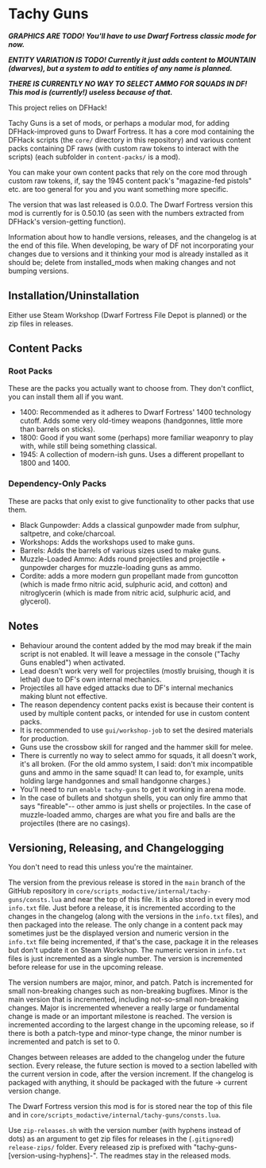 # Tachy Guns

***GRAPHICS ARE TODO! You'll have to use Dwarf Fortress classic mode for now.***

***ENTITY VARIATION IS TODO! Currently it just adds content to MOUNTAIN (dwarves), but a system to add to entities of any name is planned.***

***THERE IS CURRENTLY NO WAY TO SELECT AMMO FOR SQUADS IN DF! This mod is (currently!) useless because of that.***

This project relies on DFHack!

Tachy Guns is a set of mods, or perhaps a modular mod, for adding DFHack-improved guns to Dwarf Fortress.
It has a core mod containing the DFHack scripts (the `core/` directory in this repository) and various content packs containing DF raws (with custom raw tokens to interact with the scripts) (each subfolder in `content-packs/` is a mod).

You can make your own content packs that rely on the core mod through custom raw tokens, if, say the 1945 content pack's "magazine-fed pistols" etc. are too general for you and you want something more specific.

The version that was last released is 0.0.0.
The Dwarf Fortress version this mod is currently for is 0.50.10 (as seen with the numbers extracted from DFHack's version-getting function).

Information about how to handle versions, releases, and the changelog is at the end of this file.
When developing, be wary of DF not incorporating your changes due to versions and it thinking your mod is already installed as it should be; delete from installed_mods when making changes and not bumping versions.

## Installation/Uninstallation

Either use Steam Workshop (Dwarf Fortress File Depot is planned) or the zip files in releases.

## Content Packs

### Root Packs

These are the packs you actually want to choose from.
They don't conflict, you can install them all if you want.

- 1400: Recommended as it adheres to Dwarf Fortress' 1400 technology cutoff.
	Adds some very old-timey weapons (handgonnes, little more than barrels on sticks).
- 1800: Good if you want some (perhaps) more familiar weaponry to play with, while still being something classical.
- 1945: A collection of modern-ish guns.
	Uses a different propellant to 1800 and 1400.

### Dependency-Only Packs

These are packs that only exist to give functionality to other packs that use them.

- Black Gunpowder: Adds a classical gunpowder made from sulphur, saltpetre, and coke/charcoal.
- Workshops: Adds the workshops used to make guns.
- Barrels: Adds the barrels of various sizes used to make guns.
- Muzzle-Loaded Ammo: Adds round projectiles and projectile + gunpowder charges for muzzle-loading guns as ammo.
- Cordite: adds a more modern gun propellant made from guncotton (which is made frmo nitric acid, sulphuric acid, and cotton) and nitroglycerin (which is made from nitric acid, sulphuric acid, and glycerol).

## Notes

- Behaviour around the content added by the mod may break if the main script is not enabled.
	It will leave a message in the console ("Tachy Guns enabled") when activated.
- Lead doesn't work very well for projectiles (mostly bruising, though it is lethal) due to DF's own internal mechanics.
- Projectiles all have edged attacks due to DF's internal mechanics making blunt not effective.
- The reason dependency content packs exist is because their content is used by multiple content packs, or intended for use in custom content packs.
- It is recommended to use `gui/workshop-job` to set the desired materials for production.
- Guns use the crossbow skill for ranged and the hammer skill for melee.
- There is currently no way to select ammo for squads, it all doesn't work, it's all broken.
	(For the old ammo system, I said: don't mix incompatible guns and ammo in the same squad!
	It can lead to, for example, units holding large handgonnes and small handgonne charges.)
- You'll need to run `enable tachy-guns` to get it working in arena mode.
- In the case of bullets and shotgun shells, you can only fire ammo that says "fireable"-- other ammo is just shells or projectiles.
	In the case of muzzle-loaded ammo, charges are what you fire and balls are the projectiles (there are no casings).

## Versioning, Releasing, and Changelogging

You don't need to read this unless you're the maintainer.

The version from the previous release is stored in the `main` branch of the GitHub repository in `core/scripts_modactive/internal/tachy-guns/consts.lua` and near the top of this file.
It is also stored in every mod `info.txt` file.
Just before a release, it is incremented according to the changes in the changelog (along with the versions in the `info.txt` files), and then packaged into the release.
The only change in a content pack may sometimes just be the displayed version and numeric version in the `info.txt` file being incremented, if that's the case, package it in the releases but don't update it on Steam Workshop.
The numeric version in `info.txt` files is just incremented as a single number.
The version is incremented before release for use in the upcoming release.

The version numbers are major, minor, and patch.
Patch is incremented for small non-breaking changes such as non-breaking bugfixes.
Minor is the main version that is incremented, including not-so-small non-breaking changes.
Major is incremented whenever a really large or fundamental change is made or an important milestone is reached.
The version is incremented according to the largest change in the upcoming release, so if there is both a patch-type and minor-type change, the minor number is incremented and patch is set to 0.

Changes between releases are added to the changelog under the future section.
Every release, the future section is moved to a section labelled with the current version in code, after the version increment.
If the changelog is packaged with anything, it should be packaged with the future -> current version change.

The Dwarf Fortress version this mod is for is stored near the top of this file and in `core/scripts_modactive/internal/tachy-guns/consts.lua`.

Use `zip-releases.sh` with the version number (with hyphens instead of dots) as an argument to get zip files for releases in the (`.gitignore`d) `release-zips/` folder.
Every released zip is prefixed with "tachy-guns-[version-using-hyphens]-".
The readmes stay in the released mods.
